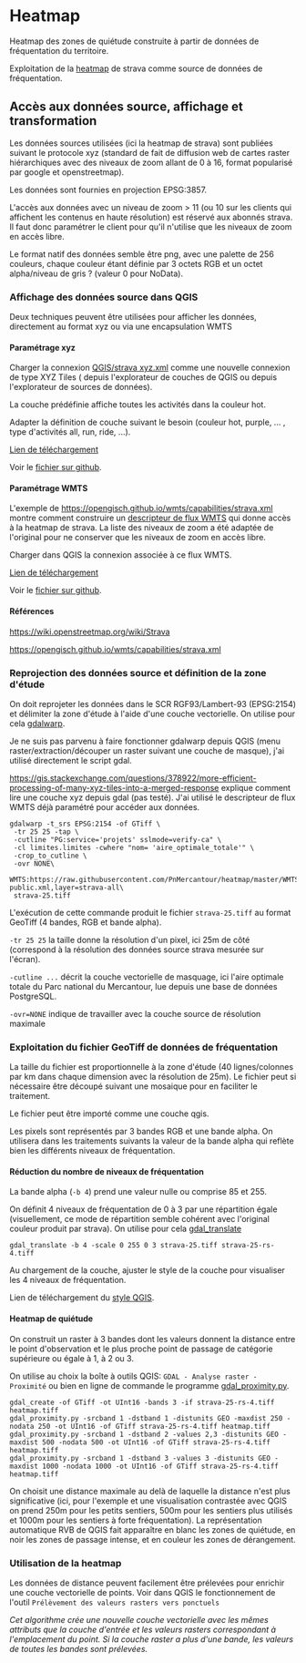 # Heatmap

Heatmap des zones de quiétude construite à partir de données de fréquentation du territoire.

Exploitation de la [heatmap](https://www.strava.com/heatmap) de strava comme source de données de fréquentation.

## Accès aux données source, affichage et transformation

Les données sources utilisées (ici la heatmap de strava) sont publiées suivant le protocole xyz (standard de fait de diffusion web de cartes raster hiérarchiques avec des niveaux de zoom allant de 0 à 16, format popularisé par google et openstreetmap).

Les données sont fournies en projection EPSG:3857.

L'accès aux données avec un niveau de zoom > 11 (ou 10 sur les clients qui affichent les contenus en haute résolution) est réservé aux abonnés strava.
Il faut donc paramétrer le client pour qu'il n'utilise que les niveaux de zoom en accès libre.

Le format natif des données semble être png, avec une palette de 256 couleurs, chaque couleur étant définie par 3 octets RGB et un octet alpha/niveau de gris ? (valeur 0 pour NoData).

### Affichage des données source dans QGIS

Deux techniques peuvent être utilisées pour afficher les données, directement au format xyz ou via une encapsulation WMTS

#### Paramétrage xyz

Charger la connexion [QGIS/strava xyz.xml](<QGIS/strava xyz.xml>) comme une nouvelle connexion de type XYZ Tiles ( depuis l'explorateur de couches de QGIS ou depuis l'explorateur de sources de données).

La couche prédéfinie affiche toutes les activités dans la couleur hot.

Adapter la définition de couche suivant le besoin (couleur hot, purple, ... , type d'activités all, run, ride, ...).

[Lien de téléchargement](<https://raw.githubusercontent.com/PnMercantour/heatmap/master/QGIS/strava xyz.xml>)

Voir le [fichier sur github](<QGIS/strava xyz.xml>).

#### Paramétrage WMTS

L'exemple de https://opengisch.github.io/wmts/capabilities/strava.xml montre comment construire un [descripteur de flux WMTS](WMTS/strava-public.xml) qui donne accès à la heatmap de strava. La liste des niveaux de zoom a été adaptée de l'original pour ne conserver que les niveaux de zoom en accès libre.

Charger dans QGIS la connexion associée à ce flux WMTS.

[Lien de téléchargement](<https://raw.githubusercontent.com/PnMercantour/heatmap/master/QGIS/strava WMTS.xml>)

Voir le [fichier sur github](<QGIS/strava WMTS.xml>).

#### Références

https://wiki.openstreetmap.org/wiki/Strava

https://opengisch.github.io/wmts/capabilities/strava.xml

### Reprojection des données source et définition de la zone d'étude

On doit reprojeter les données dans le SCR RGF93/Lambert-93 (EPSG:2154) et délimiter la zone d'étude à l'aide d'une couche vectorielle. On utilise pour cela [gdalwarp](https://gdal.org/programs/gdalwarp.html).

Je ne suis pas parvenu à faire fonctionner gdalwarp depuis QGIS (menu raster/extraction/découper un raster suivant une couche de masque), j'ai utilisé directement le script gdal.

https://gis.stackexchange.com/questions/378922/more-efficient-processing-of-many-xyz-tiles-into-a-merged-response explique comment lire une couche xyz depuis gdal (pas testé).
J'ai utilisé le descripteur de flux WMTS déjà paramétré pour accéder aux données.

```
gdalwarp -t_srs EPSG:2154 -of GTiff \
 -tr 25 25 -tap \
 -cutline "PG:service='projets' sslmode=verify-ca" \
 -cl limites.limites -cwhere "nom= 'aire_optimale_totale'" \
 -crop_to_cutline \
 -ovr NONE\
 WMTS:https://raw.githubusercontent.com/PnMercantour/heatmap/master/WMTS/strava-public.xml,layer=strava-all\
 strava-25.tiff
```

L'exécution de cette commande produit le fichier `strava-25.tiff` au format GeoTiff (4 bandes, RGB et bande alpha).

`-tr 25 25` la taille donne la résolution d'un pixel, ici 25m de côté (correspond à la résolution des données source strava mesurée sur l'écran).

`-cutline ...` décrit la couche vectorielle de masquage, ici l'aire optimale totale du Parc national du Mercantour, lue depuis une base de données PostgreSQL.

`-ovr=NONE` indique de travailler avec la couche source de résolution maximale

### Exploitation du fichier GeoTiff de données de fréquentation

La taille du fichier est proportionnelle à la zone d'étude (40 lignes/colonnes par km dans chaque dimension avec la résolution de 25m). Le fichier peut si nécessaire être découpé suivant une mosaique pour en faciliter le traitement.

Le fichier peut être importé comme une couche qgis.

Les pixels sont représentés par 3 bandes RGB et une bande alpha. On utilisera dans les traitements suivants la valeur de la bande alpha qui reflète bien les différents niveaux de fréquentation.

#### Réduction du nombre de niveaux de fréquentation

La bande alpha (`-b 4`) prend une valeur nulle ou comprise 85 et 255.

On définit 4 niveaux de fréquentation de 0 à 3 par une répartition égale (visuellement, ce mode de répartition semble cohérent avec l'original couleur produit par strava). On utilise pour cela [gdal_translate](https://gdal.org/programs/gdal_translate.html)

```
gdal_translate -b 4 -scale 0 255 0 3 strava-25.tiff strava-25-rs-4.tiff
```

Au chargement de la couche, ajuster le style de la couche pour visualiser les 4 niveaux de fréquentation.

Lien de téléchargement du [style QGIS](https://raw.githubusercontent.com/PnMercantour/heatmap/master/QGIS/style_4_niveaux.qml).

#### Heatmap de quiétude

On construit un raster à 3 bandes dont les valeurs donnent la distance entre le point d'observation et le plus proche point de passage de catégorie supérieure ou égale à 1, à 2 ou 3.

On utilise au choix la boîte à outils QGIS: `GDAL - Analyse raster - Proximité` ou bien en ligne de commande le programme [gdal_proximity.py](https://gdal.org/programs/gdal_proximity.html).

```
gdal_create -of GTiff -ot UInt16 -bands 3 -if strava-25-rs-4.tiff heatmap.tiff
gdal_proximity.py -srcband 1 -dstband 1 -distunits GEO -maxdist 250 -nodata 250 -ot UInt16 -of GTiff strava-25-rs-4.tiff heatmap.tiff
gdal_proximity.py -srcband 1 -dstband 2 -values 2,3 -distunits GEO -maxdist 500 -nodata 500 -ot UInt16 -of GTiff strava-25-rs-4.tiff heatmap.tiff
gdal_proximity.py -srcband 1 -dstband 3 -values 3 -distunits GEO -maxdist 1000 -nodata 1000 -ot UInt16 -of GTiff strava-25-rs-4.tiff heatmap.tiff
```

On choisit une distance maximale au delà de laquelle la distance n'est plus significative (ici, pour l'exemple et une visualisation contrastée avec QGIS on prend 250m pour les petits sentiers, 500m pour les sentiers plus utilisés et 1000m pour les sentiers à forte fréquentation). La représentation automatique RVB de QGIS fait apparaître en blanc les zones de quiétude, en noir les zones de passage intense, et en couleur les zones de dérangement.

### Utilisation de la heatmap

Les données de distance peuvent facilement être prélevées pour enrichir une couche vectorielle de points. Voir dans QGIS le fonctionnement de l'outil `Prélèvement des valeurs rasters vers ponctuels`

_Cet algorithme crée une nouvelle couche vectorielle avec les mêmes attributs que la couche d'entrée et les valeurs rasters correspondant à l'emplacement du point.
Si la couche raster a plus d'une bande, les valeurs de toutes les bandes sont prélevées._
